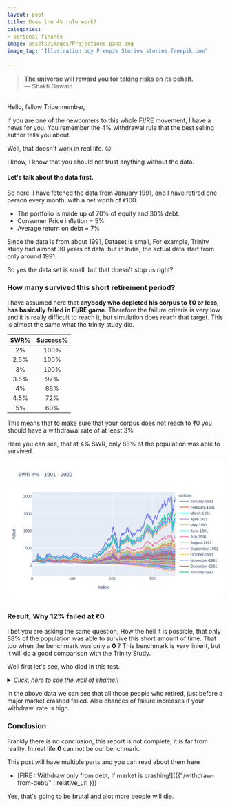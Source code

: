 ```yaml
---
layout: post
title: Does the 4% rule work?
categories:
- personal-finance
image: assets/images/Projections-pana.png
image_tag: "Illustration boy Freepik Stories stories.freepik.com"

---
```

> **The universe will reward you for taking risks on its behalf.**
> <br>
> — Shakti Gawain

<br>
Hello, fellow Tribe member,

If you are one of the newcomers to this whole FI/RE movement, I have a news for you. You remember the 4% withdrawal rule that the best selling author tells you about.

Well, that doesn't work in real life. :frowning:

I know, I know that you should not trust anything without the data.

#### Let's talk about the data first.

So here, I have fetched the data from January 1991, and I have retired one person every month, with a net worth of ₹100.

<ul class="is-style-arrowmark-list">
<li>The portfolio is made up of 70% of equity and 30% debt.</li>
<li>Consumer Price inflation = 5%</li>
<li>Average return on debt = 7%</li>
</ul>

Since the data is from about 1991, Dataset is small, For example, Trinity study had almost 30 years of data, but in India, the actual data start from only around 1991.

So yes the data set is small, but that doesn't stop us right?

### How many survived this short retirement period?

I have assumed here that **anybody who depleted his corpus to ₹0 or less, has basically failed in FI/RE game**. Therefore the failure criteria is very low and it is really difficult to reach it, but simulation does reach that target. This is almost the same what the trinity study did.


| SWR% | Success% |
|:-------:|:----:| 
|  2%   | 100%  | 
|  2.5% | 100%  | 
|  3%   | 100%  |
|  3.5% | 97%   |
|  4%   | 88%  | 
|  4.5% | 72%  | 
|  5%   | 60%  |

This means that to make sure that your corpus does not reach to ₹0 you should have a withdrawal rate of at least 3%

Here you can see, that at 4% SWR, only 88% of the population was able to survived.

![](/assets/images/4p_depletion.png)

### Result, Why 12% failed at ₹0

I bet you are asking the same question, How the hell it is possible, that only 88% of the population was able to survive this short amount of time. That too when the benchmark was only a **0** ? This benchmark is very linient, but it will do a good comparison with the Trinity Study.

Well first let's see, who died in this test.


<details>
<summary>
<a class="btnfire small stroke"><em class="fas fa-chevron-circle-down text-success"> Click, here to see the wall of shame!! </em> </a>    
</summary>
<br>
<table>
<tr><td>March-1992</td> <td>April-1992</td> <td>January-1994</td> <td>February-1994</td></tr>
<tr> <td>March-1994</td> <td>April-1994</td> <td>May-1994</td> <td>June-1994</td></tr>
<tr><td>July-1994</td> <td>August-1994</td> <td>September-1994</td> <td>October-1994</td> </tr>
<tr><td>November-1994</td> <td>December-1994</td> <td>February-2000</td> <td>April-2006</td></tr>
<tr><td>September-2006</td> <td>October-2006</td> <td>November-2006</td> <td>December-2006</td> </tr>
<tr><td>January-2007</td> <td>February-2007</td> <td>March-2007</td> <td>April-2007</td></tr>
<tr><td>May-2007</td> <td>June-2007</td> <td>July-2007</td> <td>August-2007</td></tr>
<tr> <td>September-2007</td> <td>October-2007</td> <td>November-2007</td> <td>December-2007</td></tr>
<tr><td>January-2008</td> <td>February-2008</td> <td>March-2008</td> <td>April-2008</td></tr>
<tr> <td>May-2008</td> <td>September-2010</td> <td>October-2010</td> <td>December-2010</td></tr>
</table>
</details>


In the above data we can see that all those people who retired, just before a major market crashed failed. Also chances of failure increases if your withdrawl rate is high.

### Conclusion
Frankly there is no conclusion, this report is not complete, it is far from reality. In real life **0** can not be our benchmark.

This post will have multiple parts and you can read about them here

* [FIRE : Withdraw only from debt, if market is crashing!]({{"/withdraw-from-debt/" | relative_url }})


Yes, that's going to be brutal and alot more people will die.